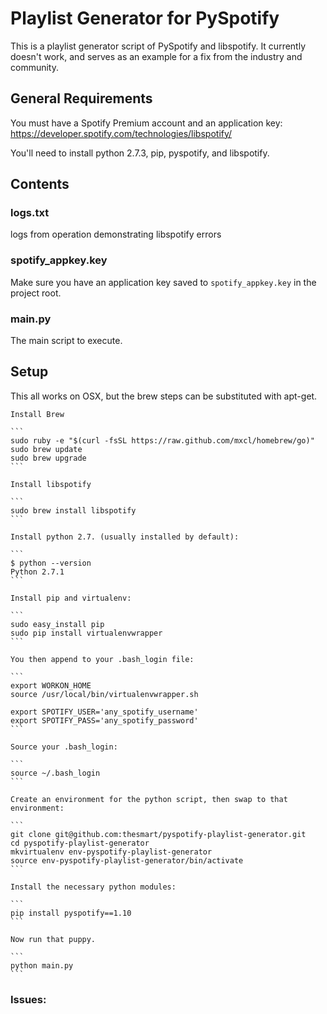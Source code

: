 # Playlist Generator for PySpotify
This is a playlist generator script of PySpotify and libspotify.  It currently doesn't work, and serves as an example for a fix from the industry and community.

## General Requirements

You must have a Spotify Premium account and an application key:
https://developer.spotify.com/technologies/libspotify/

You'll need to install python 2.7.3, pip, pyspotify, and libspotify.

## Contents

### logs.txt

logs from operation demonstrating libspotify errors

### spotify_appkey.key

Make sure you have an application key saved to ```spotify_appkey.key``` in the project root.

### main.py

The main script to execute.

## Setup

This all works on OSX, but the brew steps can be substituted with apt-get.

    Install Brew

    ```
    sudo ruby -e "$(curl -fsSL https://raw.github.com/mxcl/homebrew/go)"
    sudo brew update
    sudo brew upgrade
    ```

    Install libspotify

    ```
    sudo brew install libspotify
    ```

    Install python 2.7. (usually installed by default):

    ```
    $ python --version
    Python 2.7.1
    ```

    Install pip and virtualenv:

    ```
    sudo easy_install pip
    sudo pip install virtualenvwrapper
    ```

    You then append to your .bash_login file:

    ```
    export WORKON_HOME
    source /usr/local/bin/virtualenvwrapper.sh

    export SPOTIFY_USER='any_spotify_username'
    export SPOTIFY_PASS='any_spotify_password'
    ```

    Source your .bash_login:

    ```
    source ~/.bash_login
    ```

    Create an environment for the python script, then swap to that environment:

    ```
    git clone git@github.com:thesmart/pyspotify-playlist-generator.git
    cd pyspotify-playlist-generator
    mkvirtualenv env-pyspotify-playlist-generator
    source env-pyspotify-playlist-generator/bin/activate
    ```

    Install the necessary python modules:

    ```
    pip install pyspotify==1.10
    ```

    Now run that puppy.

    ```
    python main.py
    ```

### Issues:

